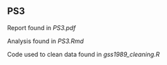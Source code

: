 ## PS3

Report found in *PS3.pdf*

Analysis found in *PS3.Rmd*

Code used to clean data found in *gss1989_cleaning.R*
